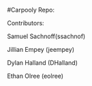 #Carpooly Repo:

Contributors:

Samuel Sachnoff(ssachnof)

Jillian Empey (jeempey)

Dylan Halland (DHalland)

Ethan Olree (eolree)
